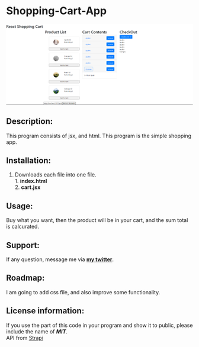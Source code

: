 # Shopping-Cart-App
<div>
  <img src="ShoppingCart.png" width='800'/>
</div>

## Description:
  This program consists of jsx, and html.
  This program is the simple shopping app.
  
## Installation:
  1. Downloads each file into one file. <br>
    1. **index.html** <br>
    2. **cart.jsx** <br>
  
  
## Usage:
Buy what you want, then the product will be in your cart, and the sum total is calcurated.
  
  
## Support:
  If any question, message me via **[my twitter](https://twitter.com/Kojiro38895598)**.
  
## Roadmap:
  I am going to add css file, and also improve some functionality.
  
## License information: 
 If you use the part of this code in your program and show it to public, please include the name of ***MIT***.</br>
 API from [Strapi](https://strapi.io/)
 
